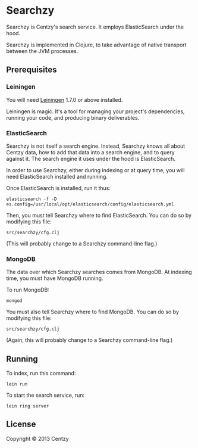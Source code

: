 # Searchzy

Searchzy is Centzy's search service.  It employs ElasticSearch under
the hood.

Searchzy is implemented in Clojure, to take advantage of native
transport between the JVM processes.


## Prerequisites


### Leiningen

You will need [Leiningen][1] 1.7.0 or above installed.

[1]: https://github.com/technomancy/leiningen

Leiningen is magic.  It's a tool for managing your project's
dependencies, running your code, and producing binary deliverables.


### ElasticSearch

Searchzy is not itself a search engine.  Instead, Searchzy knows all
about Centzy data, how to add that data into a search engine, and to
query against it.  The search engine it uses under the hood is
ElasticSearch.

In order to use Searchzy, either during indexing or at query time, you
will need ElasticSearch installed and running.

Once ElasticSearch is installed, run it thus:

    elasticsearch -f -D es.config=/usr/local/opt/elasticsearch/config/elasticsearch.yml

Then, you must tell Searchzy where to find ElasticSearch.  You can do
so by modifying this file:

    src/searchzy/cfg.clj

(This will probably change to a Searchzy command-line flag.)



### MongoDB

The data over which Searchzy searches comes from MongoDB.  At indexing
time, you must have MongoDB running.

To run MongoDB:
    
    mongod

You must also tell Searchzy where to find MongoDB.  You can do so by
modifying this file:

    src/searchzy/cfg.clj

(Again, this will probably change to a Searchzy command-line flag.)



## Running

To index, run this command:

    lein run

To start the search service, run:

    lein ring server



## License

Copyright © 2013 Centzy

